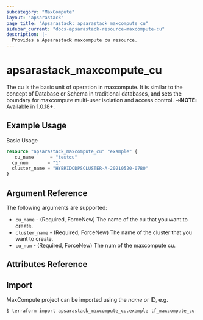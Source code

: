 ```yaml
---
subcategory: "MaxCompute"
layout: "apsarastack"
page_title: "Apsarastack: apsarastack_maxcompute_cu"
sidebar_current: "docs-apsarastack-resource-maxcompute-cu"
description: |-
  Provides a Apsarastack maxcompute cu resource.
---
```


# apsarastack\_maxcompute\_cu

The cu is the basic unit of operation in maxcompute. It is similar to the concept of Database or Schema in traditional databases, and sets the boundary for maxcompute multi-user isolation and access control.
->**NOTE:** Available in 1.0.18+.

## Example Usage

Basic Usage

```terraform
resource "apsarastack_maxcompute_cu" "example" {
   cu_name      = "testcu"
  cu_num       = "1"
  cluster_name = "HYBRIDODPSCLUSTER-A-20210520-07B0"
}
```
## Argument Reference

The following arguments are supported:
* `cu_name` - (Required, ForceNew) The name of the cu that you want to create.
* `cluster_name` - (Required, ForceNew) The name of the cluster that you want to create.
* `cu_num` - (Required, ForceNew) The num of the maxcompute cu. 

## Attributes Reference



## Import

MaxCompute project can be imported using the *name* or ID, e.g.

```
$ terraform import apsarastack_maxcompute_cu.example tf_maxcompute_cu
```
